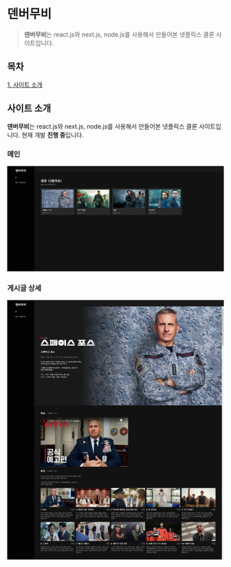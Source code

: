 # 덴버무비
> <strong>덴버무비</strong>는 react.js와 next.js, node.js를 사용해서 만들어본 넷플릭스 클론 사이트입니다.<br>

## 목차
[1. 사이트 소개](#사이트-소개)<br>

## 사이트 소개
<strong>덴버무비</strong>는 react.js와 next.js, node.js를 사용해서 만들어본 넷플릭스 클론 사이트입니다. 현재 개발 <strong>진행 중</strong>입니다.<br>

### 메인
![](https://raw.githubusercontent.com/github-denver/images/master/denver-movie/images/001.jpg)<br>

### 게시글 상세
<div style="font-size: 0; line-height: 0">
<img src="https://raw.githubusercontent.com/github-denver/images/master/denver-movie/images/002.jpg" alt="" style="display: block;vertical-align: top" />
<img src="https://raw.githubusercontent.com/github-denver/images/master/denver-movie/images/003.jpg" alt="" style="display: block;vertical-align: top" />
<img src="https://raw.githubusercontent.com/github-denver/images/master/denver-movie/images/004.jpg" alt="" style="display: block;vertical-align: top" />
</div>
